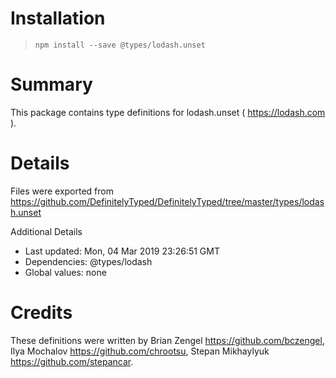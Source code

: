 # Installation
> `npm install --save @types/lodash.unset`

# Summary
This package contains type definitions for lodash.unset ( https://lodash.com ).

# Details
Files were exported from https://github.com/DefinitelyTyped/DefinitelyTyped/tree/master/types/lodash.unset

Additional Details
 * Last updated: Mon, 04 Mar 2019 23:26:51 GMT
 * Dependencies: @types/lodash
 * Global values: none

# Credits
These definitions were written by Brian Zengel <https://github.com/bczengel>, Ilya Mochalov <https://github.com/chrootsu>, Stepan Mikhaylyuk <https://github.com/stepancar>.
